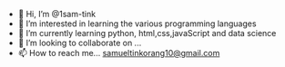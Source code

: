 - 👋 Hi, I’m @1sam-tink
- 👀 I’m interested in learning the various programming languages
- 🌱 I’m currently learning python, html,css,javaScript and data science
- 💞️ I’m looking to collaborate on ...
- 📫 How to reach me... samueltinkorang10@gmail.com

<!---
1sam-tink/1sam-tink is a ✨ special ✨ repository because its `README.md` (this file) appears on your GitHub profile.
You can click the Preview link to take a look at your changes.
--->

